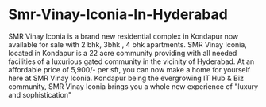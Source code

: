 # Smr-Vinay-Iconia-In-Hyderabad
SMR Vinay Iconia is a brand new residential complex in Kondapur now available for sale with 2 bhk, 3bhk , 4 bhk apartments. SMR Vinay Iconia, located in Kondapur is a 22 acre community providing with all needed facilities of a luxurious gated community in the vicinity of Hyderabad. At an affordable price of 5,900/- per sft, you can now make a home for yourself here at SMR Vinay Iconia. Kondapur being the evergrowing IT Hub &amp; Biz community, SMR Vinay Iconia brings you a whole new experience of "luxury and sophistication"
